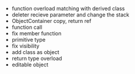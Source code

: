 + function overload matching with derived class
+ deleter recieve parameter and change the stack
+ ObjectContainer copy, return ref
+ function call
+ fix member function
+ primitive type
+ fix visibility
+ add class as object
+ return type overload
+ editable object